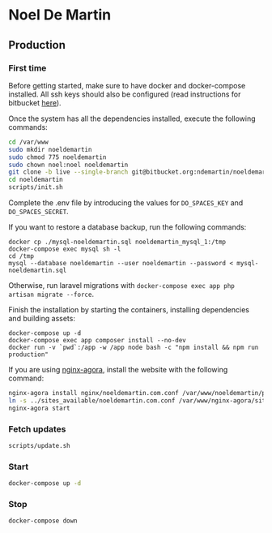 # Noel De Martin

## Production

### First time

Before getting started, make sure to have docker and docker-compose installed. All ssh keys should also be configured (read instructions for bitbucket [here](https://confluence.atlassian.com/bitbucket/set-up-an-ssh-key-728138079.html)).

Once the system has all the dependencies installed, execute the following commands:

```sh
cd /var/www
sudo mkdir noeldemartin
sudo chmod 775 noeldemartin
sudo chown noel:noel noeldemartin
git clone -b live --single-branch git@bitbucket.org:ndemartin/noeldemartin.git
cd noeldemartin
scripts/init.sh
```

Complete the .env file by introducing the values for `DO_SPACES_KEY` and `DO_SPACES_SECRET`.

If you want to restore a database backup, run the following commands:

```
docker cp ./mysql-noeldemartin.sql noeldemartin_mysql_1:/tmp
docker-compose exec mysql sh -l
cd /tmp
mysql --database noeldemartin --user noeldemartin --password < mysql-noeldemartin.sql
```

Otherwise, run laravel migrations with `docker-compose exec app php artisan migrate --force`.

Finish the installation by starting the containers, installing dependencies and building assets:

```
docker-compose up -d
docker-compose exec app composer install --no-dev
docker run -v `pwd`:/app -w /app node bash -c "npm install && npm run production"
```

If you are using [nginx-agora](https://github.com/noeldemartin/nginx-agora), install the website with the following command:

```sh
nginx-agora install nginx/noeldemartin.com.conf /var/www/noeldemartin/public
ln -s ../sites_available/noeldemartin.com.conf /var/www/nginx-agora/sites_enabled
nginx-agora start
```

### Fetch updates

```sh
scripts/update.sh
```

### Start

```sh
docker-compose up -d
```

### Stop

```
docker-compose down
```
